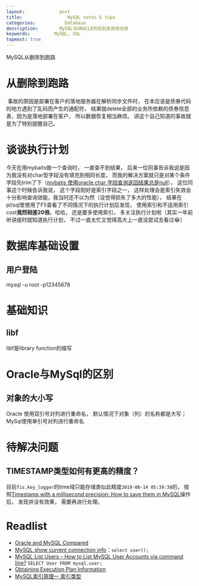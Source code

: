 ```yaml
---
layout:     		post
title:      		   MySQL notes & tips 
categories: 	      Database
description:   		MySQL与ORACLE的区别及其他总结
keywords: 		  MySQL, SQL
topmost: true
---
```


MySQL从删除到跑路

# 从删除到跑路

​		事故的原因是部署在客户的落地服务器在解析同步文件时， 在本应该是债券代码的地方遇到了乱码而产生的通配符， 结果就delete全部的业务所依赖的债券信息表，因为是落地部署在客户， 所以数据恢复相当麻烦。 讲这个自己知道的事故就是为了特别提醒自己。

# 谈谈执行计划

今天在用mybaits做一个查询时， 一直查不到结果， 后来一位同事告诉我说是因为我没有对char型字段没有填充到相同长度， 而我的解决方案就只是对某个条件字段先trim了下（[mybatis 使用oracle char 字段查询返回结果总是null](http://www.voidcn.com/article/p-blqnkdow-qg.html)）， 这位同事这个时候告诉我说， 这个字段刚好是索引字段之一， 这样处理会是索引失效会十分影响查询效能，我当时还不以为然（没觉得损失了多大的性能）， 结果在pl/sql里使用了F5查看了不同情况下的执行计划后发现， 使用索引和不适用索引cost**竟然相差20倍**。哈哈， 还是要多使用索引， 多关注执行计划啦（其实一年前听讲座时就知道执行计划， 不过一直太忙又觉得高大上一直没尝试去看过😂）

# 数据库基础设置

## 用户登陆

 mysql -u root -p12345678



# 基础知识

## libf

libf是library function的缩写

# Oracle与MySql的区别

## 对象的大小写

Oracle 使用双引号对列进行重命名， 默认情况下对象（列）的名称都是大写； MySql使用单引号对列进行重命名

# 待解决问题

## TIMESTAMP类型如何有更高的精度？

目前`fis.key_logger`的time域只能存储类似此精度`2019-08-14 05:39:38`的， 按照[Timestamp with a millisecond precision: How to save them in MySQL](https://stackoverflow.com/questions/26299149/timestamp-with-a-millisecond-precision-how-to-save-them-in-mysql)操作后， 发现并没有效果， 需要再进行处理。

# Readlist

- [Oracle and MySQL Compared](https://docs.oracle.com/cd/E39885_01/doc.40/e18461/oracle_mysql_compared.htm#RPTMS114)
- [MySQL show current connection info](https://stackoverflow.com/questions/3613704/mysql-show-current-connection-info)：`select user();`
- [MySQL List Users – How to List MySQL User Accounts via command line?](https://www.fastwebhost.in/blog/mysql-list-users-how-to-list-mysql-user-accounts-via-command-line/) `SELECT User FROM mysql.user;`
- [Obtaining Execution Plan Information](https://dev.mysql.com/doc/refman/5.5/en/explain.html)
- [MySQL索引原理一 索引类型](https://segmentfault.com/a/1190000039713841)

